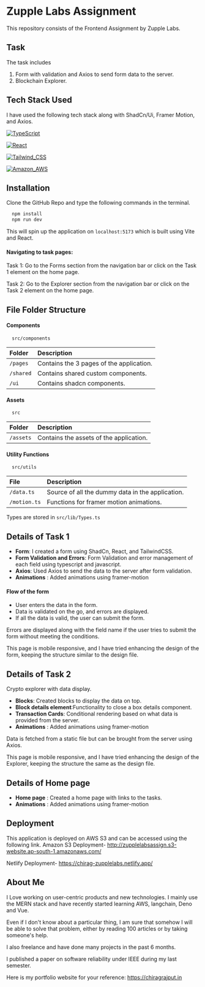 
# Zupple Labs Assignment
This repository consists of the Frontend Assignment by Zupple Labs.



## Task
The task includes
1) Form with validation and Axios to send form data to the server.
2) Blockchain Explorer.
## Tech Stack Used
I have used the following tech stack along with ShadCn/Ui, Framer Motion, and Axios.

[![TypeScript](https://img.shields.io/badge/TypeScript-007ACC?style=for-the-badge&logo=typescript&logoColor=white)](https://choosealicense.com/licenses/mit/) 

[![React](https://img.shields.io/badge/React-20232A?style=for-the-badge&logo=react&logoColor=61DAFB)](https://opensource.org/licenses/)

[![Tailwind_CSS](https://img.shields.io/badge/Tailwind_CSS-38B2AC?style=for-the-badge&logo=tailwind-css&logoColor=white)](http://www.gnu.org/licenses/agpl-3.0)

[![Amazon_AWS](https://img.shields.io/badge/Amazon_AWS-232F3E?style=for-the-badge&logo=amazon-aws&logoColor=white)](http://www.gnu.org/licenses/agpl-3.0)


## Installation

Clone the GitHub Repo and type the following commands in the terminal.

```bash
  npm install 
  npm run dev
```
This will spin up the application on ``` localhost:5173 ``` which is built using Vite and React.

#### Navigating to task pages:
Task 1: Go to the Forms section from the navigation bar or click on the Task 1 element on the home page.

Task 2: Go to the Explorer section from the navigation bar or click on the Task 2 element on the home page.
    
## File Folder Structure

#### Components

```
  src/components
```

| Folder |     Description |
| :-------- | :------------------------- |
| `/pages` |  Contains the 3 pages of the application. |
| `/shared` |  Contains shared custom components.|
| `/ui` |  Contains shadcn components.|

#### Assets

```
  src
```

| Folder |     Description |
| :-------- | :------------------------- |
| `/assets` |  Contains the assets of the application. |

#### Utility Functions

```
  src/utils
```

| File |     Description |
| :-------- | :------------------------- |
| `/data.ts` |  Source of all the dummy data in the application. |
| `/motion.ts` | Functions for framer motion animations. |

Types are stored in ``` src/lib/Types.ts ```



## Details of Task 1

- **Form**:  I created a form using ShadCn, React, and TailwindCSS.
- **Form Validation and Errors**: Form Validation and error management of each field using typescript and javascript. 
- **Axios**: Used Axios to send the data to the server after form validation.
- **Animations** : Added animations using framer-motion

#### Flow of the form
- User enters the data in the form.
- Data is validated on the go, and errors are displayed.
- If all the data is valid, the user can submit the form.

Errors are displayed along with the field name if the user tries to submit the form without meeting the conditions.

This page is mobile responsive, and I have tried enhancing the design of the form, keeping the structure similar to the design file.

## Details of Task 2
Crypto explorer with data display.

- **Blocks**:  Created blocks to display the data on top.
- **Block details element**:Functionality to close a box details component. 
- **Transaction Cards**: Conditional rendering based on what data is provided from the server.
- **Animations** : Added animations using framer-motion

Data is fetched from a static file but can be brought from the server using Axios.

This page is mobile responsive, and I have tried enhancing the design of the Explorer, keeping the structure the same as the design file.

## Details of Home page
- **Home page** :  Created a home page with links to the tasks.
- **Animations** : Added animations using framer-motion


## Deployment
This application is deployed on AWS S3 and can be accessed using the following link.
Amazon S3 Deployment- http://zupplelabsassign.s3-website.ap-south-1.amazonaws.com/

Netlify Deployment- https://chirag-zupplelabs.netlify.app/




## About Me
I Love working on user-centric products and new technologies. I mainly use the MERN stack and have recently started learning AWS, langchain, Deno and Vue.

Even if I don't know about a particular thing, I am sure that somehow I will be able to solve that problem, either by reading 100 articles or by taking someone's help.

I also freelance and have done many projects in the past 6 months.

I published a paper on software reliability under IEEE during my last semester.

Here is my portfolio website for your reference: https://chiragrajput.in


